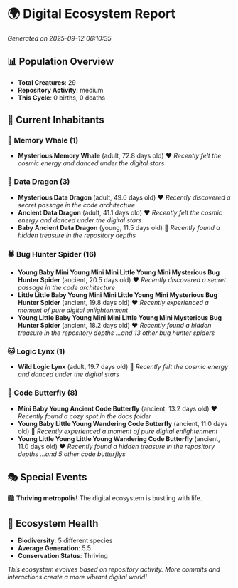 # 🌍 Digital Ecosystem Report
*Generated on 2025-09-12 06:10:35*

## 📊 Population Overview
- **Total Creatures**: 29
- **Repository Activity**: medium
- **This Cycle**: 0 births, 0 deaths

## 👥 Current Inhabitants

### 🐋 Memory Whale (1)
- **Mysterious Memory Whale** (adult, 72.8 days old) ❤️
  *Recently felt the cosmic energy and danced under the digital stars*

### 🐉 Data Dragon (3)
- **Mysterious Data Dragon** (adult, 49.6 days old) ❤️
  *Recently discovered a secret passage in the code architecture*
- **Ancient Data Dragon** (adult, 41.1 days old) ❤️
  *Recently felt the cosmic energy and danced under the digital stars*
- **Baby Ancient Data Dragon** (young, 11.5 days old) 💚
  *Recently found a hidden treasure in the repository depths*

### 🕷️ Bug Hunter Spider (16)
- **Young Baby Mini Young Mini Mini Little Young Mini Mysterious Bug Hunter Spider** (ancient, 20.5 days old) ❤️
  *Recently discovered a secret passage in the code architecture*
- **Little Little Baby Young Mini Mini Little Young Mini Mysterious Bug Hunter Spider** (ancient, 19.8 days old) ❤️
  *Recently experienced a moment of pure digital enlightenment*
- **Young Little Baby Young Mini Mini Little Young Mini Mysterious Bug Hunter Spider** (ancient, 18.2 days old) ❤️
  *Recently found a hidden treasure in the repository depths*
  *...and 13 other bug hunter spiders*

### 🐱 Logic Lynx (1)
- **Wild Logic Lynx** (adult, 19.7 days old) 💛
  *Recently felt the cosmic energy and danced under the digital stars*

### 🦋 Code Butterfly (8)
- **Mini Baby Young Ancient Code Butterfly** (ancient, 13.2 days old) ❤️
  *Recently found a cozy spot in the docs folder*
- **Young Baby Little Young Wandering Code Butterfly** (ancient, 11.0 days old) 💛
  *Recently experienced a moment of pure digital enlightenment*
- **Young Little Young Little Young Wandering Code Butterfly** (ancient, 11.0 days old) ❤️
  *Recently found a hidden treasure in the repository depths*
  *...and 5 other code butterflys*

## 🎭 Special Events

🏙️ **Thriving metropolis!** The digital ecosystem is bustling with life.

## 🔬 Ecosystem Health
- **Biodiversity**: 5 different species
- **Average Generation**: 5.5
- **Conservation Status**: Thriving

*This ecosystem evolves based on repository activity. More commits and interactions create a more vibrant digital world!*